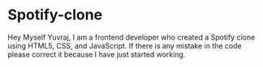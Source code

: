 # Spotify-clone
Hey Myself Yuvraj, I am a frontend developer who created a Spotify clone using HTML5, CSS, and JavaScript. 
If there is any mistake in the code please correct it because I have just started working. 
